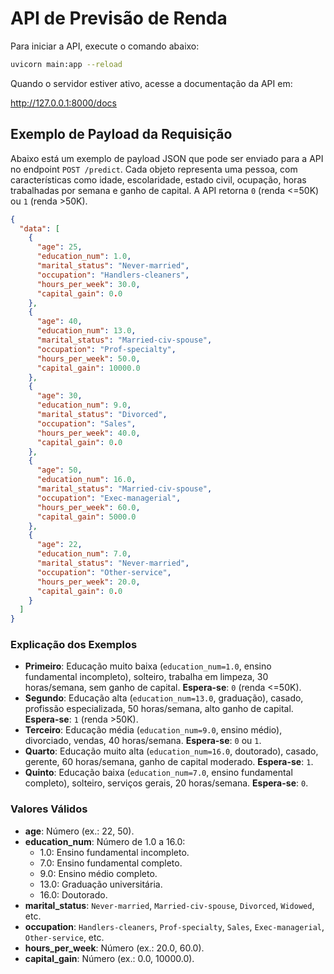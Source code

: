 # API de Previsão de Renda

Para iniciar a API, execute o comando abaixo:

```bash
uvicorn main:app --reload
```

Quando o servidor estiver ativo, acesse a documentação da API em:

http://127.0.0.1:8000/docs

## Exemplo de Payload da Requisição

Abaixo está um exemplo de payload JSON que pode ser enviado para a API no endpoint `POST /predict`. Cada objeto representa uma pessoa, com características como idade, escolaridade, estado civil, ocupação, horas trabalhadas por semana e ganho de capital. A API retorna `0` (renda <=50K) ou `1` (renda >50K).

```json
{
  "data": [
    {
      "age": 25,
      "education_num": 1.0,
      "marital_status": "Never-married",
      "occupation": "Handlers-cleaners",
      "hours_per_week": 30.0,
      "capital_gain": 0.0
    },
    {
      "age": 40,
      "education_num": 13.0,
      "marital_status": "Married-civ-spouse",
      "occupation": "Prof-specialty",
      "hours_per_week": 50.0,
      "capital_gain": 10000.0
    },
    {
      "age": 30,
      "education_num": 9.0,
      "marital_status": "Divorced",
      "occupation": "Sales",
      "hours_per_week": 40.0,
      "capital_gain": 0.0
    },
    {
      "age": 50,
      "education_num": 16.0,
      "marital_status": "Married-civ-spouse",
      "occupation": "Exec-managerial",
      "hours_per_week": 60.0,
      "capital_gain": 5000.0
    },
    {
      "age": 22,
      "education_num": 7.0,
      "marital_status": "Never-married",
      "occupation": "Other-service",
      "hours_per_week": 20.0,
      "capital_gain": 0.0
    }
  ]
}
```

### Explicação dos Exemplos

- **Primeiro**: Educação muito baixa (`education_num=1.0`, ensino fundamental incompleto), solteiro, trabalha em limpeza, 30 horas/semana, sem ganho de capital. **Espera-se**: `0` (renda <=50K).
- **Segundo**: Educação alta (`education_num=13.0`, graduação), casado, profissão especializada, 50 horas/semana, alto ganho de capital. **Espera-se**: `1` (renda >50K).
- **Terceiro**: Educação média (`education_num=9.0`, ensino médio), divorciado, vendas, 40 horas/semana. **Espera-se**: `0` ou `1`.
- **Quarto**: Educação muito alta (`education_num=16.0`, doutorado), casado, gerente, 60 horas/semana, ganho de capital moderado. **Espera-se**: `1`.
- **Quinto**: Educação baixa (`education_num=7.0`, ensino fundamental completo), solteiro, serviços gerais, 20 horas/semana. **Espera-se**: `0`.

### Valores Válidos

- **age**: Número (ex.: 22, 50).
- **education_num**: Número de 1.0 a 16.0:
  - 1.0: Ensino fundamental incompleto.
  - 7.0: Ensino fundamental completo.
  - 9.0: Ensino médio completo.
  - 13.0: Graduação universitária.
  - 16.0: Doutorado.
- **marital_status**: `Never-married`, `Married-civ-spouse`, `Divorced`, `Widowed`, etc.
- **occupation**: `Handlers-cleaners`, `Prof-specialty`, `Sales`, `Exec-managerial`, `Other-service`, etc.
- **hours_per_week**: Número (ex.: 20.0, 60.0).
- **capital_gain**: Número (ex.: 0.0, 10000.0).
